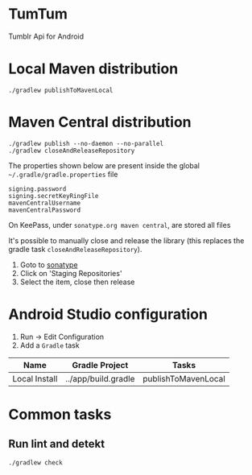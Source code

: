 TumTum
=============

Tumblr Api for Android

Local Maven distribution
========================

    ./gradlew publishToMavenLocal

Maven Central distribution
========================

    ./gradlew publish --no-daemon --no-parallel
    ./gradlew closeAndReleaseRepository

The properties shown below are present inside the global `~/.gradle/gradle.properties` file

    signing.password
    signing.secretKeyRingFile
    mavenCentralUsername
    mavenCentralPassword

On KeePass, under `sonatype.org maven central`, are stored all files

It's possible to manually close and release the library (this replaces the gradle task `closeAndReleaseRepository`).

1. Goto to [sonatype](https://s01.oss.sonatype.org/)
2. Click on 'Staging Repositories'
3. Select the item, close then release


Android Studio configuration
============================

1. Run -> Edit Configuration
2. Add a `Gradle` task

|      Name      | Gradle Project      | Tasks               |
|:--------------:|---------------------|---------------------|
| Local Install  | ../app/build.gradle | publishToMavenLocal |

Common tasks
============

Run lint and detekt
--

    ./gradlew check
